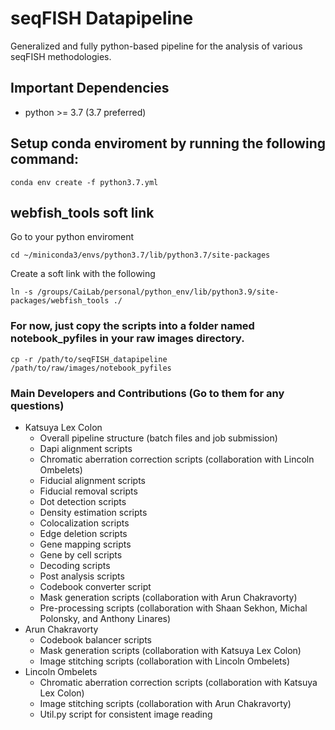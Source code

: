 # seqFISH Datapipeline
Generalized and fully python-based pipeline for the analysis of various seqFISH methodologies.

## Important Dependencies
- python >= 3.7 (3.7 preferred)

## Setup conda enviroment by running the following command:
```
conda env create -f python3.7.yml
```

## webfish_tools soft link
Go to your python enviroment 
```
cd ~/miniconda3/envs/python3.7/lib/python3.7/site-packages
```
Create a soft link with the following
```
ln -s /groups/CaiLab/personal/python_env/lib/python3.9/site-packages/webfish_tools ./
```

### For now, just copy the scripts into a folder named notebook_pyfiles in your raw images directory. 
```
cp -r /path/to/seqFISH_datapipeline /path/to/raw/images/notebook_pyfiles
```
### Main Developers and Contributions (Go to them for any questions)
- Katsuya Lex Colon
	- Overall pipeline structure (batch files and job submission)
	- Dapi alignment scripts
	- Chromatic aberration correction scripts (collaboration with Lincoln Ombelets)
	- Fiducial alignment scripts
	- Fiducial removal scripts
	- Dot detection scripts
	- Density estimation scripts
	- Colocalization scripts
	- Edge deletion scripts
	- Gene mapping scripts
	- Gene by cell scripts
	- Decoding scripts
	- Post analysis scripts
	- Codebook converter script
	- Mask generation scripts (collaboration with Arun Chakravorty)
	- Pre-processing scripts (collaboration with Shaan Sekhon, Michal Polonsky, and Anthony Linares)
- Arun Chakravorty
	- Codebook balancer scripts
	- Mask generation scripts (collaboration with Katsuya Lex Colon)
	- Image stitching scripts (collaboration with Lincoln Ombelets)
- Lincoln Ombelets
	- Chromatic aberration correction scripts (collaboration with Katsuya Lex Colon)
	- Image stitching scripts (collaboration with Arun Chakravorty)
	- Util.py script for consistent image reading
